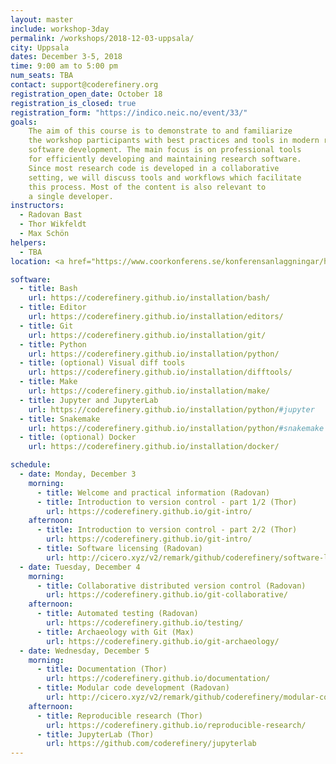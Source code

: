 ```yaml
---
layout: master
include: workshop-3day
permalink: /workshops/2018-12-03-uppsala/
city: Uppsala
dates: December 3-5, 2018
time: 9:00 am to 5:00 pm
num_seats: TBA
contact: support@coderefinery.org
registration_open_date: October 18
registration_is_closed: true
registration_form: "https://indico.neic.no/event/33/"
goals:
    The aim of this course is to demonstrate to and familiarize
    the workshop participants with best practices and tools in modern research
    software development. The main focus is on professional tools
    for efficiently developing and maintaining research software.
    Since most research code is developed in a collaborative
    setting, we will discuss tools and workflows which facilitate
    this process. Most of the content is also relevant to
    a single developer.
instructors:
  - Radovan Bast
  - Thor Wikfeldt
  - Max Schön
helpers:
  - TBA
location: <a href="https://www.coorkonferens.se/konferensanlaggningar/hubben/nr-3/"> Room 3 at Hubben,  </a> Uppsala Science Park. <a href="https://goo.gl/maps/s4ZnxxXJi1r"> Dag Hammarskjölds väg 38, 752 37 Uppsala. </a>

software:
  - title: Bash
    url: https://coderefinery.github.io/installation/bash/
  - title: Editor
    url: https://coderefinery.github.io/installation/editors/
  - title: Git
    url: https://coderefinery.github.io/installation/git/
  - title: Python
    url: https://coderefinery.github.io/installation/python/
  - title: (optional) Visual diff tools
    url: https://coderefinery.github.io/installation/difftools/
  - title: Make
    url: https://coderefinery.github.io/installation/make/
  - title: Jupyter and JupyterLab
    url: https://coderefinery.github.io/installation/python/#jupyter
  - title: Snakemake
    url: https://coderefinery.github.io/installation/python/#snakemake
  - title: (optional) Docker
    url: https://coderefinery.github.io/installation/docker/

schedule:
  - date: Monday, December 3
    morning:
      - title: Welcome and practical information (Radovan)
      - title: Introduction to version control - part 1/2 (Thor)
        url: https://coderefinery.github.io/git-intro/
    afternoon:
      - title: Introduction to version control - part 2/2 (Thor)
        url: https://coderefinery.github.io/git-intro/
      - title: Software licensing (Radovan)
        url: http://cicero.xyz/v2/remark/github/coderefinery/software-licensing/master/talk.md/
  - date: Tuesday, December 4
    morning:
      - title: Collaborative distributed version control (Radovan)
        url: https://coderefinery.github.io/git-collaborative/
    afternoon:
      - title: Automated testing (Radovan)
        url: https://coderefinery.github.io/testing/
      - title: Archaeology with Git (Max)
        url: https://coderefinery.github.io/git-archaeology/
  - date: Wednesday, December 5
    morning:
      - title: Documentation (Thor)
        url: https://coderefinery.github.io/documentation/
      - title: Modular code development (Radovan)
        url: http://cicero.xyz/v2/remark/github/coderefinery/modular-code-development/master/talk.md/
    afternoon:
      - title: Reproducible research (Thor)
        url: https://coderefinery.github.io/reproducible-research/
      - title: JupyterLab (Thor)
        url: https://github.com/coderefinery/jupyterlab
---
```

